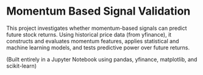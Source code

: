 # Momentum Based Signal Validation
This project investigates whether momentum-based signals can predict future stock returns. Using historical price data (from yfinance), it constructs and evaluates momentum features, applies statistical and machine learning models, and tests predictive power over future returns.

(Built entirely in a Jupyter Notebook using pandas, yfinance, matplotlib, and scikit-learn)
